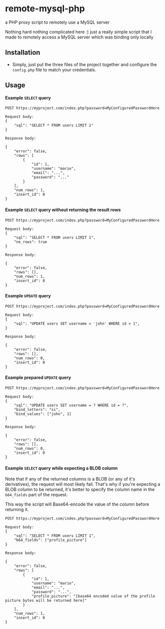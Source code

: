 # remote-mysql-php
a PHP proxy script to remotely use a MySQL server

Nothing hard nothing complicated here :) just a really simple script that I made to remotely access a MySQL server which was binding only locally

## Installation
- Simply, just put the three files of the project together and configure the `config.php` file to match your credentials.

## Usage

#### Example `SELECT` query
```shell
POST https://myproject.com/index.php?password=MyConfiguredPasswordHere

Request body:
{
    "sql": "SELECT * FROM users LIMIT 1"
}

Response body:

{
    "error": false,
    "rows": [
        {
            "id": 1,
            "username": "mario",
            "email": "...",
            "password": "..."
        }
    ],
    "num_rows": 1,
    "insert_id": 0
}
```

#### Example `SELECT` query without returning the result rows
```shell
POST https://myproject.com/index.php?password=MyConfiguredPasswordHere

Request body:
{
    "sql": "SELECT * FROM users LIMIT 1",
    "no_rows": true
}

Response body:

{
    "error": false,
    "rows": [],
    "num_rows": 1,
    "insert_id": 0
}
```

#### Example `UPDATE` query
```shell
POST https://myproject.com/index.php?password=MyConfiguredPasswordHere

Request body:
{
    "sql": "UPDATE users SET username = 'john' WHERE id = 1",
}

Response body:

{
    "error": false,
    "rows": [],
    "num_rows": 0,
    "insert_id": 0
}
```

#### Example prepared `UPDATE` query
```shell
POST https://myproject.com/index.php?password=MyConfiguredPasswordHere

Request body:
{
    "sql": "UPDATE users SET username = ? WHERE id = ?",
    "bind_letters": "si",
    "bind_values": ["john", 1]
}

Response body:

{
    "error": false,
    "rows": [],
    "num_rows": 0,
    "insert_id": 0
}
```

#### Example `SELECT` query while expecting a BLOB column
Note that if any of the returned columns is a BLOB (or any of it's derivatives), the request will most likely fail. That's why if you're expecting a BLOB column to be returned, it's better to specify the column name in the `b64_fields` part of the request.

This way the script will Base64-encode the value of the column before returning it.

```shell
POST https://myproject.com/index.php?password=MyConfiguredPasswordHere

Request body:
{
    "sql": "SELECT * FROM users LIMIT 1",
    "b64_fields": ["profile_picture"]
}

Response body:

{
    "error": false,
    "rows": [
        {
            "id": 1,
            "username": "mario",
            "email": "...",
            "password": "...",
            "profile_picture": "[base64 encoded value of the profile picture bytes will be returned here]"
        }
    ],
    "num_rows": 1,
    "insert_id": 0
}
```